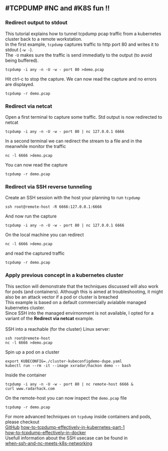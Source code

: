## #TCPDUMP #NC and #K8S fun !!

### Redirect output to stdout
This tutorial explains how to tunnel tcpdump pcap traffic from a kubernetes cluster back to a remote workstation. <br>
In the first example, `tcpdump` captures traffic to http port 80 and writes it to stdout (`-w -`).<br> 
The `-U` makes sure the traffic is send immediatly to the output (to avoid being buffered).
```
tcpdump -i any -n -U -w - port 80 >demo.pcap 
```
Hit ctrl-c to stop the capture. We can now read the capture and no errors are displayed.
```
tcpdump -r demo.pcap
```

### Redirect via netcat
Open a first terminal to capture some traffic. Std output is now redirected to netcat 
```
tcpdump -i any -n -U -w - port 80 | nc 127.0.0.1 6666
```
In a second terminal we can redirect the stream to a file and in the meanwhile monitor the traffic
```
nc -l 6666 >demo.pcap 
```
You can now read the capture
```
tcpdump -r demo.pcap
```

### Redirect via SSH reverse tunneling
Create an SSH session with the host your planning to run `tcpdump`
```
ssh root@remote-host -R 6666:127.0.0.1:6666
```
And now run the capture
```
tcpdump -i any -n -U -w - port 80 | nc 127.0.0.1 6666
```
On the local machine you can redirect 
```
nc -l 6666 >demo.pcap 
```
and read the captured traffic
```
tcpdump -r demo.pcap
```
### Apply previous concept in a kubernetes cluster
This section will demonstrate that the techniques discussed will also work for pods (and containers). 
Although this is aimed at troubleshooting, it might also be an attack vector if a pod or cluster is breached<br>
This example is based on a default commercially avialable managed kubernetes cluster.<br>
Since SSH into the managed envirnonment is not available, I opted for a variant of the  **Redirect via netcat** example.<br><br>
SSH into a reachable (for the cluster) Linux server:
```
ssh root@remote-host
nc -l 6666 >demo.pcap
```
Spin up a pod on a cluster
```
export KUBECONFIG=./cluster-kubeconfigdemo-dupe.yaml
kubectl run --rm -it --image xxradar/hackon demo -- bash
```
Inside the container
```
tcpdump -i any -n -U -w - port 80 | nc remote-host 6666 &
curl www.radarhack.com
```
On the remote-host you can now inspect the `demo.pcap` file
```
tcpdump -r demo.pcap
```
For more advanced techniques on `tcpdump` inside containers and pods, please checkout <br>
[GitHub](http://github.com)
[how-to-tcpdump-effectively-in-kubernetes-part-1](https://medium.com/@xxradar/how-to-tcpdump-effectively-in-kubernetes-part-1-a1546b683d2f)<br>
[how-to-tcpdump-effectively-in-docker](https://medium.com/@xxradar/how-to-tcpdump-effectively-in-docker-2ed0a09b5406)<br>
Usefull information about the SSH usecase can be found in <br>
[when-ssh-and-nc-meets-k8s-networking](https://medium.com/@xxradar/when-ssh-and-nc-meets-k8s-networking-8add420e437e)

